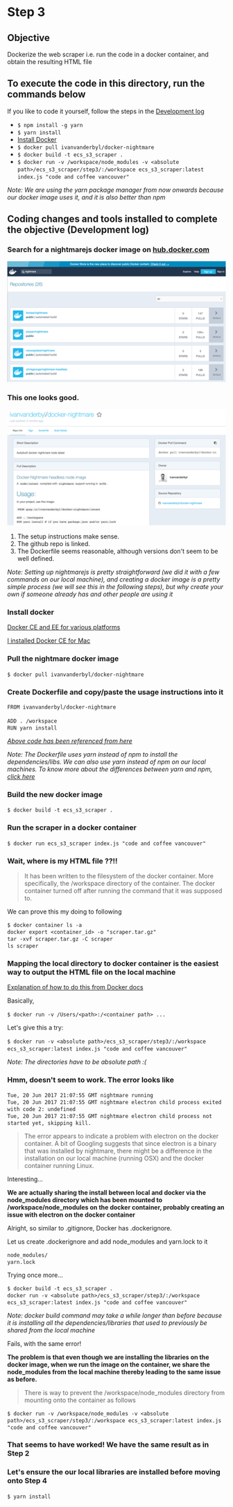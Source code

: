 # Step 3

## Objective
Dockerize the web scraper i.e. run the code in a docker container, and obtain the resulting HTML file

## To execute the code in this directory, run the commands below
If you like to code it yourself, follow the steps in the [Development log](README.md#coding-changes-and-tools-installed-to-complete-the-objective-development-log)
* ```$ npm install -g yarn```
* ```$ yarn install```
* [Install Docker](https://www.docker.com/get-docker)
* ```$ docker pull ivanvanderbyl/docker-nightmare```
* ```$ docker build -t ecs_s3_scraper .```
* ```$ docker run -v /workspace/node_modules -v <absolute path>/ecs_s3_scraper/step3/:/workspace ecs_s3_scraper:latest index.js "code and coffee vancouver"```

*Note: We are using the yarn package manager from now onwards because our docker image uses it, and it is also better than npm*

## Coding changes and tools installed to complete the objective (Development log)

### Search for a nightmarejs docker image on [hub.docker.com](https://hub.docker.com)
![Searching for nightmare on hub.doker.com](images/searching_for_nightmare_on_docker_hub.png)


### This one looks good.
![ivanvanderbyl/docker-nightmare docker image](images/ivanvanderbyl_docker-nightmare.png)
1. The setup instructions make sense.
2. The github repo is linked.
3. The Dockerfile seems reasonable, although versions don't seem to be well defined.

*Note: Setting up nightmarejs is pretty straightforward (we did it with a few commands on our local machine), and creating a docker image is a pretty simple process (we will see this in the following steps), but why create your own if someone already has and other people are using it*


### Install docker
[Docker CE and EE for various platforms](https://www.docker.com/get-docker)

[I installed Docker CE for Mac](https://store.docker.com/search?type=edition&offering=community)


### Pull the nightmare docker image
```$ docker pull ivanvanderbyl/docker-nightmare ```


### Create Dockerfile and copy/paste the usage instructions into it
```
FROM ivanvanderbyl/docker-nightmare

ADD . /workspace
RUN yarn install
```
[*Above code has been referenced from here*](https://hub.docker.com/r/ivanvanderbyl/docker-nightmare/)

*Note: The Dockerfile uses yarn instead of npm to install the dependencies/libs. We can also use yarn instead of npm on our local machines. To know more about the differences between yarn and npm, [click here](https://www.sitepoint.com/yarn-vs-npm/)*


### Build the new docker image
```$ docker build -t ecs_s3_scraper . ```


### Run the scraper in a docker container
```$ docker run ecs_s3_scraper index.js "code and coffee vancouver" ```


### Wait, where is my HTML file ??!!
> It has been written to the filesystem of the docker container.
> More specifically, the /workspace directory of the container.
> The docker container turned off after running the command that it was supposed to.

We can prove this my doing to following
```
$ docker container ls -a
docker export <container_id> -o "scraper.tar.gz"
tar -xvf scraper.tar.gz -C scraper
ls scraper
```


### Mapping the local directory to docker container is the easiest way to output the HTML file on the local machine
[Explanation of how to do this from Docker docs](https://docs.docker.com/engine/tutorials/dockervolumes/#mount-a-host-directory-as-a-data-volume)

Basically,

```$ docker run -v /Users/<path>:/<container path> ... ```

Let's give this a try:

```$ docker run -v <absolute path>/ecs_s3_scraper/step3/:/workspace ecs_s3_scraper:latest index.js "code and coffee vancouver" ```

*Note: The directories have to be absolute path :(*

### Hmm, doesn't seem to work. The error looks like

```
Tue, 20 Jun 2017 21:07:55 GMT nightmare running
Tue, 20 Jun 2017 21:07:55 GMT nightmare electron child process exited with code 2: undefined
Tue, 20 Jun 2017 21:07:55 GMT nightmare electron child process not started yet, skipping kill.
```

> The error appears to indicate a problem with electron on the docker container. A bit of Googling suggests that since electron is a binary that was installed by nightmare, there might be a difference in the installation on our local machine (running OSX) and the docker container running Linux. 

Interesting...

**We are actually sharing the install between local and docker via the node_modules directory which has been mounted to /workspace/node_modules on the docker container, probably creating an issue with electron on the docker container**

Alright, so similar to .gitignore, Docker has .dockerignore.

Let us create .dockerignore and add node_modules and yarn.lock to it

```
node_modules/
yarn.lock
```

Trying once more...

```
$ docker build -t ecs_s3_scraper .
docker run -v <absolute path>/ecs_s3_scraper/step3/:/workspace ecs_s3_scraper:latest index.js "code and coffee vancouver"
```
*Note: docker build command may take a while longer than before because it is installing all the dependencies/libraries that used to previously be shared from the local machine*

Fails, with the same error!

**The problem is that even though we are installing the libraries on the docker image, when we run the image on the container, we share the node_modules from the local machine thereby leading to the same issue as before.**

> There is way to prevent the /workspace/node_modules directory from mounting onto the container as follows

```
$ docker run -v /workspace/node_modules -v <absolute path>/ecs_s3_scraper/step3/:/workspace ecs_s3_scraper:latest index.js "code and coffee vancouver"
```

### That seems to have worked! We have the same result as in Step 2

### Let's ensure the our local libraries are installed before moving onto Step 4
```$ yarn install ```
